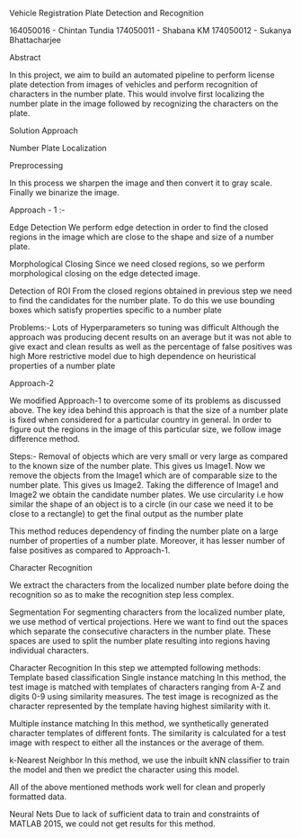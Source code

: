 Vehicle Registration Plate Detection and Recognition 


 
164050016 - Chintan Tundia 
174050011 - Shabana KM
174050012 - Sukanya Bhattacharjee


Abstract

In this project, we aim to build an automated pipeline to perform license plate detection from images of vehicles and perform recognition of characters in the number plate. This would involve first localizing the number plate in the image followed by recognizing the characters on the plate. 



Solution Approach


Number Plate Localization


Preprocessing

In this process we sharpen the image and then convert it to gray scale. Finally we binarize the image. 


Approach - 1 :-

Edge Detection
We perform edge detection in order to find the closed regions in the image which are close to the shape and size of a number plate.



Morphological Closing
Since we need closed regions, so we perform morphological closing on the edge detected image.

Detection of ROI
From the closed regions obtained in previous step we need to find the candidates for the number plate. To do this we use bounding boxes which satisfy properties specific to  a number plate


Problems:-
Lots of Hyperparameters so tuning was difficult
Although the approach was producing decent results  on an average but it was not able to give exact and clean results as well as the percentage of false positives was high
More restrictive model due to high dependence on heuristical properties of a number plate



Approach-2

We modified Approach-1 to overcome some of its problems as discussed above. The key idea behind this approach is that the size of a number plate is fixed when considered for a particular country in general. In order to figure out the regions in the image of this particular size, we follow image difference method.

Steps:-
Removal of objects which are very small or very large as compared to the known size of the number plate. This gives us Image1.
Now we remove the objects from the Image1 which are of comparable size to the number plate. This gives us Image2.
Taking the difference of Image1 and Image2 we obtain the candidate number plates. 
We use circularity i.e how similar the shape of an object is to a circle (in our case we need it to be close to a rectangle) to get the final output as the number plate

This method reduces dependency of finding the number plate on a large number of properties of a number plate. Moreover, it has lesser number of false positives as compared to Approach-1.



Character Recognition

We extract the characters from the localized number plate before doing the recognition  so as to make the recognition step less complex. 

Segmentation
For segmenting characters from the localized number plate, we use method of vertical projections. Here we want to find out the spaces which separate the consecutive characters in the number plate. These spaces are used to split the number plate resulting into regions having individual characters.

Character Recognition
In this step we attempted following methods:
Template based classification
Single instance matching
In this method, the test image is matched with templates of characters ranging from A-Z and digits 0-9 using similarity measures. The test image is recognized as the character represented by the template having highest similarity with it.
        
Multiple instance matching
In this method, we synthetically generated character templates of different fonts. The similarity is calculated for a test image with respect to either all the instances or the average of them.  

k-Nearest Neighbor
In this method, we use the inbuilt kNN classifier to train the model and then we predict the character using this model.


All of the above mentioned methods work well for clean and properly formatted data. 


Neural Nets
    Due to lack of sufficient data to train and constraints of MATLAB 2015, we could not get results for this method.


